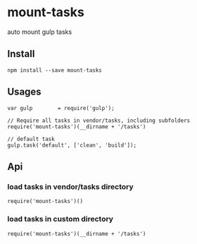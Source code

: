# mount-tasks

auto mount gulp tasks

## Install

    npm install --save mount-tasks

## Usages

```
var gulp        = require('gulp');

// Require all tasks in vendor/tasks, including subfolders
require('mount-tasks')(__dirname + '/tasks')

// default task
gulp.task('default', ['clean', 'build']);
```

## Api


### load tasks in vendor/tasks directory

    require('mount-tasks')()

### load tasks in custom directory

    require('mount-tasks')(__dirname + '/tasks')

